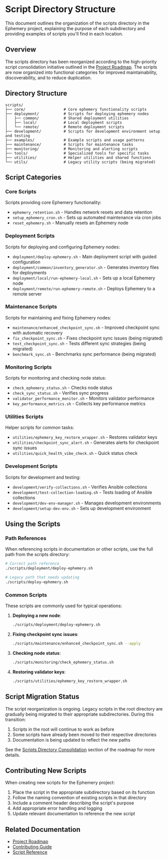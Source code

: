 # Script Directory Structure

This document outlines the organization of the scripts directory in the Ephemery project, explaining the purpose of each subdirectory and providing examples of scripts you'll find in each location.

## Overview

The scripts directory has been reorganized according to the high-priority script consolidation initiative outlined in the [Project Roadmap](../PROJECT_MANAGEMENT/ROADMAP.md). The scripts are now organized into functional categories for improved maintainability, discoverability, and to reduce duplication.

## Directory Structure

```
scripts/
├── core/                 # Core ephemery functionality scripts
├── deployment/           # Scripts for deploying ephemery nodes
│   ├── common/           # Shared deployment utilities
│   ├── local/            # Local deployment scripts 
│   └── remote/           # Remote deployment scripts
├── development/          # Scripts for development environment setup and testing
├── examples/             # Example scripts and usage patterns
├── maintenance/          # Scripts for maintenance tasks
├── monitoring/           # Monitoring and alerting scripts
├── tools/                # Specialized tools for specific tasks
├── utilities/            # Helper utilities and shared functions
└── utils/                # Legacy utility scripts (being migrated)
```

## Script Categories

### Core Scripts

Scripts providing core Ephemery functionality:

- `ephemery_retention.sh` - Handles network resets and data retention
- `setup_ephemery_cron.sh` - Sets up automated maintenance via cron jobs
- `reset_ephemery.sh` - Manually resets an Ephemery node

### Deployment Scripts

Scripts for deploying and configuring Ephemery nodes:

- `deployment/deploy-ephemery.sh` - Main deployment script with guided configuration
- `deployment/common/inventory_generator.sh` - Generates inventory files for deployments
- `deployment/local/run-ephemery-local.sh` - Sets up a local Ephemery node
- `deployment/remote/run-ephemery-remote.sh` - Deploys Ephemery to a remote server

### Maintenance Scripts

Scripts for maintaining and fixing Ephemery nodes:

- `maintenance/enhanced_checkpoint_sync.sh` - Improved checkpoint sync with automatic recovery
- `fix_checkpoint_sync.sh` - Fixes checkpoint sync issues (being migrated)
- `test_checkpoint_sync.sh` - Tests different sync strategies (being migrated)
- `benchmark_sync.sh` - Benchmarks sync performance (being migrated)

### Monitoring Scripts

Scripts for monitoring and checking node status:

- `check_ephemery_status.sh` - Checks node status
- `check_sync_status.sh` - Verifies sync progress
- `validator_performance_monitor.sh` - Monitors validator performance
- `key_performance_metrics.sh` - Collects key performance metrics

### Utilities Scripts

Helper scripts for common tasks:

- `utilities/ephemery_key_restore_wrapper.sh` - Restores validator keys
- `utilities/checkpoint_sync_alert.sh` - Generates alerts for checkpoint sync issues
- `utilities/quick_health_vibe_check.sh` - Quick status check

### Development Scripts

Scripts for development and testing:

- `development/verify-collections.sh` - Verifies Ansible collections
- `development/test-collection-loading.sh` - Tests loading of Ansible collections
- `development/dev-env-manager.sh` - Manages development environments
- `development/setup-dev-env.sh` - Sets up development environment

## Using the Scripts

### Path References

When referencing scripts in documentation or other scripts, use the full path from the scripts directory:

```bash
# Correct path reference
./scripts/deployment/deploy-ephemery.sh

# Legacy path that needs updating 
./scripts/deploy-ephemery.sh
```

### Common Scripts

These scripts are commonly used for typical operations:

1. **Deploying a new node**:
   ```bash
   ./scripts/deployment/deploy-ephemery.sh
   ```

2. **Fixing checkpoint sync issues**:
   ```bash
   ./scripts/maintenance/enhanced_checkpoint_sync.sh --apply
   ```

3. **Checking node status**:
   ```bash
   ./scripts/monitoring/check_ephemery_status.sh
   ```

4. **Restoring validator keys**:
   ```bash
   ./scripts/utilities/ephemery_key_restore_wrapper.sh
   ```

## Script Migration Status

The script reorganization is ongoing. Legacy scripts in the root directory are gradually being migrated to their appropriate subdirectories. During this transition:

1. Scripts in the root will continue to work as before
2. Some scripts have already been moved to their respective directories
3. Documentation is being updated to reflect the new paths

See the [Scripts Directory Consolidation](../PROJECT_MANAGEMENT/ROADMAP.md#scripts-directory-consolidation) section of the roadmap for more details.

## Contributing New Scripts

When creating new scripts for the Ephemery project:

1. Place the script in the appropriate subdirectory based on its function
2. Follow the naming convention of existing scripts in that directory
3. Include a comment header describing the script's purpose
4. Add appropriate error handling and logging
5. Update relevant documentation to reference the new script

## Related Documentation

- [Project Roadmap](../PROJECT_MANAGEMENT/ROADMAP.md)
- [Contributing Guide](../DEVELOPMENT/CONTRIBUTING.md)
- [Script Reference](./EPHEMERY_SCRIPT_REFERENCE.md) 